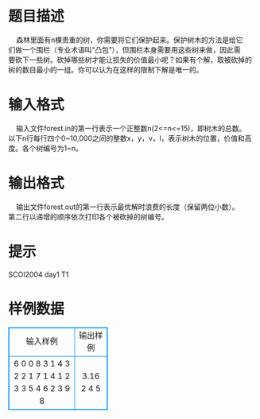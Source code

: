 # 

 
 # 题目描述 
&nbsp;&nbsp;&nbsp;&nbsp;森林里面有n棵贵重的树，你需要将它们保护起来。保护树木的方法是给它<BR>们做一个围栏（专业术语叫“凸包”），但围栏本身需要用这些树来做，因此需<BR>要砍下一些树。砍掉哪些树才能让损失的价值最小呢？如果有个解，取被砍掉的<BR>树的数目最小的一组。你可以认为在这样的限制下解是唯一的。 

 
 # 输入格式 
&nbsp;&nbsp;&nbsp;&nbsp;输入文件forest.in的第一行表示一个正整数n(2&lt;=n&lt;=15)，即树木的总数。<BR>以下n行每行四个0~10,000之间的整数x，y，v，l，表示树木的位置，价值和高<BR>度。各个树编号为1~n。 

 
 # 输出格式 
&nbsp;&nbsp;&nbsp;&nbsp;输出文件forest.out的第一行表示最优解时浪费的长度（保留两位小数）。<BR>第二行以递增的顺序依次打印各个被砍掉的树编号。 

 
 # 提示 
SCOI2004&nbsp;day1&nbsp;T1 
# 样例数据
<style>
        table,table tr th, table tr td { border:1px solid #0094ff; }
        table { width: 200px; min-height: 25px; line-height: 25px; text-align: center; border-collapse: collapse;}   
    </style>
<table>
	<tr>
		<td>输入样例</td>
		<td>输出样例</td>
	</tr>
<tr><td>6
0 0 8 3
1 4 3 2
2 1 7 1
4 1 2 3
3 5 4 6
2 3 9 8
</td><td>3.16
2 4 5
</td></tr></table>
